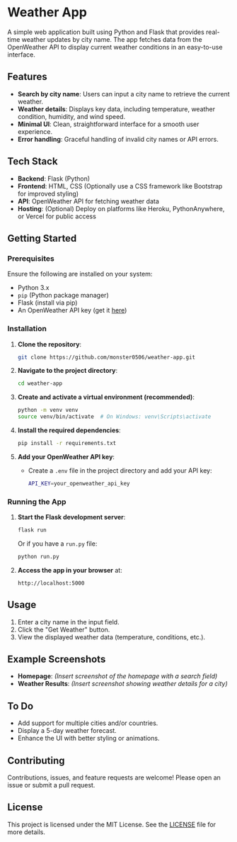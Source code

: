 # Weather App

A simple web application built using Python and Flask that provides real-time weather updates by city name. The app fetches data from the OpenWeather API to display current weather conditions in an easy-to-use interface.

## Features

- **Search by city name**: Users can input a city name to retrieve the current weather.
- **Weather details**: Displays key data, including temperature, weather condition, humidity, and wind speed.
- **Minimal UI**: Clean, straightforward interface for a smooth user experience.
- **Error handling**: Graceful handling of invalid city names or API errors.

## Tech Stack

- **Backend**: Flask (Python)
- **Frontend**: HTML, CSS (Optionally use a CSS framework like Bootstrap for improved styling)
- **API**: OpenWeather API for fetching weather data
- **Hosting**: (Optional) Deploy on platforms like Heroku, PythonAnywhere, or Vercel for public access

## Getting Started

### Prerequisites

Ensure the following are installed on your system:

- Python 3.x
- `pip` (Python package manager)
- Flask (install via pip)
- An OpenWeather API key (get it [here](https://openweathermap.org/api))

### Installation

1. **Clone the repository**:

   ```bash
   git clone https://github.com/monster0506/weather-app.git
   ```

2. **Navigate to the project directory**:

   ```bash
   cd weather-app
   ```

3. **Create and activate a virtual environment (recommended)**:

   ```bash
   python -m venv venv
   source venv/bin/activate  # On Windows: venv\Scripts\activate
   ```

4. **Install the required dependencies**:

   ```bash
   pip install -r requirements.txt
   ```

5. **Add your OpenWeather API key**:

   - Create a `.env` file in the project directory and add your API key:

     ```bash
     API_KEY=your_openweather_api_key
     ```

### Running the App

1. **Start the Flask development server**:

   ```bash
   flask run
   ```

   Or if you have a `run.py` file:

   ```bash
   python run.py
   ```

2. **Access the app in your browser** at:

   ```
   http://localhost:5000
   ```

## Usage

1. Enter a city name in the input field.
2. Click the "Get Weather" button.
3. View the displayed weather data (temperature, conditions, etc.).

## Example Screenshots

- **Homepage**: _(Insert screenshot of the homepage with a search field)_
- **Weather Results**: _(Insert screenshot showing weather details for a city)_

## To Do

- Add support for multiple cities and/or countries.
- Display a 5-day weather forecast.
- Enhance the UI with better styling or animations.

## Contributing

Contributions, issues, and feature requests are welcome! Please open an issue or submit a pull request.

## License

This project is licensed under the MIT License. See the [LICENSE](./LICENSE) file for more details.
